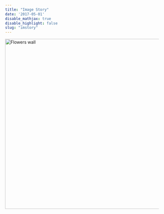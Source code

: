 ```yaml
---
title: "Image Story"
date: '2017-05-01'
disable_mathjax: true
disable_highlight: false
slug: "imstory"
---
```


<a data-flickr-embed="true"  href="https://www.flickr.com/photos/kang_yu/35350382975/in/album-72157685142343095/" title="Flowers wall"><img src="https://c1.staticflickr.com/5/4273/35350382975_d7e28b5a4b_k.jpg" width="2048" height="558" alt="Flowers wall"></a><script async src="//embedr.flickr.com/assets/client-code.js" charset="utf-8"></script>
